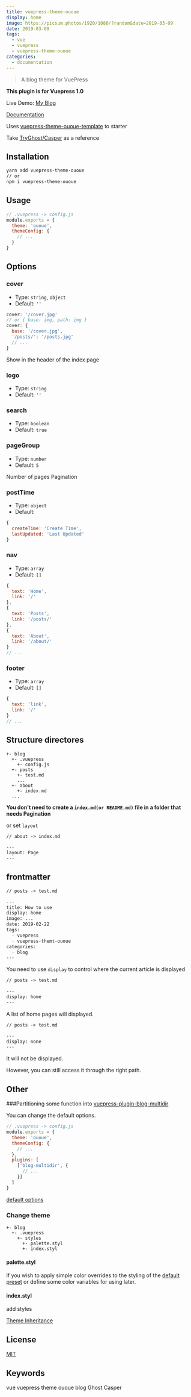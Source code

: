 ```yaml
---
title: vuepress-theme-ououe
display: home
image: https://picsum.photos/1920/1080/?random&date=2019-03-09
date: 2019-03-09
tags:
  - vue
  - vuepress
  - vuepress-theme-ououe
categories:
  - documentation
--- 
```


> A blog theme for VuePress

**This plugin is for Vuepress 1.0**

<!-- more -->

Live Demo: [My Blog](https://ououe.com)

[Documentation](https://ououe.com/lib/vuepress-theme-ououe.html)

Uses [vuepress-theme-ououe-template](https://github.com/tolking/vuepress-theme-ououe-template) to starter

Take [TryGhost/Casper](https://github.com/TryGhost/Casper) as a reference

## Installation

``` sh
yarn add vuepress-theme-ououe
// or
npm i vuepress-theme-ououe
```

## Usage

``` js
// .vuepress -> config.js
module.exports = {
  theme: 'ououe',
  themeConfig: {
    // ...
  }
}
```

## Options

### cover
- Type: `string`, `object`
- Default: `''`

``` js
cover: '/cover.jpg'
// or { base: img, path: img }
cover: {
  base: '/cover.jpg',
  '/posts/': '/posts.jpg'
  // ...
}
```

Show in the header of the index page

### logo
- Type: `string`
- Default: `''`

### search
- Type: `boolean`
- Default: `true`

### pageGroup
- Type: `number`
- Default: `5`

Number of pages Pagination

### postTime
- Type: `object`
- Default:

``` js
{
  createTime: 'Create Time',
  lastUpdated: 'Last Updated'
}
```

### nav
- Type: `array`
- Default: `[]`

``` js
{
  text: 'Home',
  link: '/'
},
{
  text: 'Posts',
  link: '/posts/'
},
{
  text: 'About',
  link: '/about/'
}
// ...
```

### footer
- Type: `array`
- Default: `[]`

``` js
{
  text: 'link',
  link: '/'
}
// ...
```

## Structure directores
```
+- blog
  +- .vuepress
    +- config.js
  +- posts
    +- test.md
    ...
  +- about
    +- index.md
  ...
```

**You don't need to create a `index.md(or README.md)` file in a folder that needs Pagination**

or set `layout`

``` md
// about -> index.md

---
layout: Page
---
```

## frontmatter

``` md
// posts -> test.md

---
title: How to use
display: home
image: ...
date: 2019-02-22
tags:
  - vuepress
  - vuepress-themt-ououe
categories: 
  - blog
--- 
```

You need to use `display` to control where the current article is displayed

``` md
// posts -> test.md

---
display: home
---
```

A list of home pages will displayed.

``` md
// posts -> test.md

---
display: none
---
```

It will not be displayed.

However, you can still access it through the right path.

## Other

###Partitioning some function into [vuepress-plugin-blog-multidir](https://github.com/tolking/vuepress-plugin-blog-multidir)

You can change the default options.

``` js
// .vuepress -> config.js
module.exports = {
  theme: 'ououe',
  themeConfig: {
    // ...
  },
  plugins: [
    ['blog-multidir', {
      // ...
    }]
  ]
}
```

[default options](https://github.com/tolking/vuepress-plugin-blog-multidir)

### Change theme

```
+- blog
  +- .vuepress
    +- styles
      +- palette.styl
      +- index.styl
```

#### palette.styl

If you wish to apply simple color overrides to the styling of the [default preset](https://github.com/tolking/vuepress-theme-ououe/blob/master/styles/palette.styl) or define some color variables for using later.

#### index.styl

add styles

[Theme Inheritance](https://v1.vuepress.vuejs.org/theme/inheritance.html)

## License

[MIT](http://opensource.org/licenses/MIT)

## Keywords

vue vuepress theme ououe blog Ghost Casper
